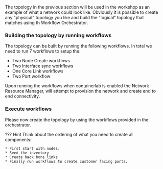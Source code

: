 The topology in the previous section will be used in the workshop as an example of what a network could look like. 
Obviously it is possible to create any "physical" topology you like and build the "logical" topology that matches 
using th Workflow Orchestrator.

### Building the topology by running workflows
The topology can be built by running the following workflows. In total we need to run 7 workflows to setup the:

* Two Node Create workflows
* Two Interface sync workflows
* One Core Link workflows
* Two Port workflow

Upon running the workflows when containerlab is enabled the Network Resource Manager, will attempt to provision the 
network and create end to end connectivity.

### Execute workflows
Please now create the topology by using the workflows provided in the orchestrator.

??? Hint
    Think about the ordering of what you need to create all components:

    * First start with nodes.
    * Seed the inventory
    * Create back bone links
    * Finally run workflows to create customer facing ports.